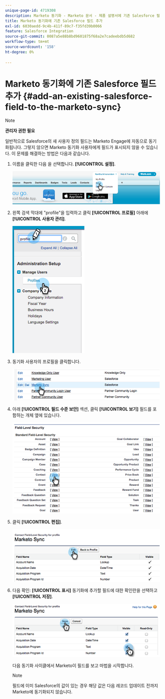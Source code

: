 ```yaml
---
unique-page-id: 4719308
description: Marketo 동기화 - Marketo 문서 - 제품 설명서에 기존 Salesforce 필드 추가
title: Marketo 동기화에 기존 Salesforce 필드 추가
exl-id: 6030aedd-9c4b-411f-89c7-f35fd39b0066
feature: Salesforce Integration
source-git-commit: 0087a5e88b8bd9601875f68a2e7cadeebdb5d682
workflow-type: tm+mt
source-wordcount: '158'
ht-degree: 0%

---
```


# Marketo 동기화에 기존 Salesforce 필드 추가 {#add-an-existing-salesforce-field-to-the-marketo-sync}

>[!NOTE]
>
>**관리자 권한 필요**

일반적으로 Salesforce의 새 사용자 정의 필드는 Marketo Engage에 자동으로 동기화됩니다. 그렇지 않으면 Marketo 동기화 사용자에게 필드가 표시되지 않을 수 있습니다. 이 문제를 해결하는 방법은 다음과 같습니다.

1. 이름을 클릭한 다음 을 선택합니다. **[!UICONTROL 설정]**.

   ![](assets/add-an-existing-salesforce-field-to-the-marketo-sync-1.png)

1. 왼쪽 검색 막대에 &quot;profile&quot;을 입력하고 클릭 **[!UICONTROL 프로필]** 아래에 **[!UICONTROL 사용자 관리]**.

   ![](assets/add-an-existing-salesforce-field-to-the-marketo-sync-2.png)

1. 동기화 사용자의 프로필을 클릭합니다.

   ![](assets/add-an-existing-salesforce-field-to-the-marketo-sync-3.png)

1. 아래 **[!UICONTROL 필드 수준 보안]** 섹션, 클릭 **[!UICONTROL 보기]** 필드를 포함하는 개체 옆에 있습니다.

   ![](assets/add-an-existing-salesforce-field-to-the-marketo-sync-4.png)

1. 클릭 **[!UICONTROL 편집]**.

   ![](assets/add-an-existing-salesforce-field-to-the-marketo-sync-5.png)

1. 다음 확인: **[!UICONTROL 표시]** 동기화에 추가할 필드에 대한 확인란을 선택하고 **[!UICONTROL 저장]**.

   ![](assets/add-an-existing-salesforce-field-to-the-marketo-sync-6.png)

   다음 동기화 사이클에서 Marketo이 필드를 보고 마법을 시작합니다.

   >[!NOTE]
   >
   > 필드에 이미 Salesforce의 값이 있는 경우 해당 값은 다음 레코드 업데이트 전까지 Marketo에 동기화되지 않습니다.
